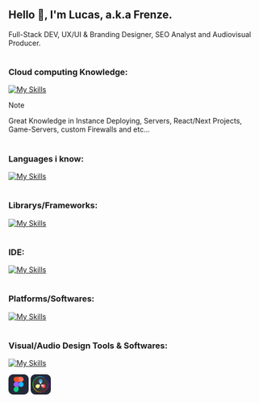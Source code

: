 ## Hello 👋, I'm Lucas, a.k.a Frenze.
Full-Stack DEV,  UX/UI & Branding Designer, SEO Analyst and Audiovisual Producer.
#
### Cloud computing Knowledge:
[![My Skills](https://skillicons.dev/icons?i=aws,gcp,azure)](https://skillicons.dev)
> [!NOTE]
> Great Knowledge in Instance Deploying, Servers, React/Next Projects, Game-Servers, custom Firewalls and etc...
#
### Languages i know:
[![My Skills](https://skillicons.dev/icons?i=js,py,lua,cs,html,css,svg)](https://skillicons.dev)
#
### Librarys/Frameworks:
[![My Skills](https://skillicons.dev/icons?i=express,jquery,react,nextjs,electron,sqlite,mysql)](https://skillicons.dev)
#
### IDE:
[![My Skills](https://skillicons.dev/icons?i=vscode,codepen)](https://skillicons.dev)
#
### Platforms/Softwares:
[![My Skills](https://skillicons.dev/icons?i=mongodb,firebase,cloudflare,docker,heroku,nginx,wordpress)](https://skillicons.dev)

#
### Visual/Audio Design Tools & Softwares:

[![My Skills](https://skillicons.dev/icons?i=ps,xd,ae)](https://skillicons.dev)

<div display="flex">
<img src="./figma.svg" width="40"/>
<img src="./davinci.svg" width="40"/>
</div>

